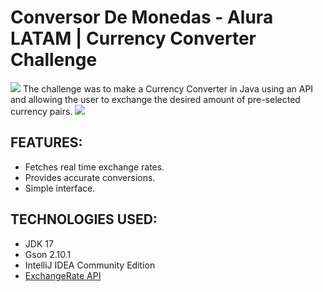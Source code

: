 <h1>Conversor De Monedas - Alura LATAM | Currency Converter Challenge</h1>
<img src="https://img.shields.io/badge/Status%20-%20Finished%20-%20Green?style=flat&color=green">
The challenge was to make a Currency Converter in Java using an API and allowing the user to exchange the desired amount of pre-selected currency pairs. 
<img src="https://media.discordapp.net/attachments/1014298027638403082/1254557583856107592/KiwiExchangeAPP.png?ex=6679ed4c&is=66789bcc&hm=741de95c8762676d9f158e6f3e490e19f10cc230518008fa7072c24c96f50bff&=&format=webp&quality=lossless&width=494&height=350">
<h2>FEATURES:</h2>
<ul>
  <li>Fetches real time exchange rates.</li>
  <li>Provides accurate conversions.</li>
  <li>Simple interface.</li>
</ul>

<h2>TECHNOLOGIES USED:</h2>
<ul>
<li>JDK 17</li>
<li>Gson 2.10.1</li>
<li>IntelliJ IDEA Community Edition</li>
<li><a href="https://www.exchangerate-api.com/">ExchangeRate API</a></li>
      </ul>
